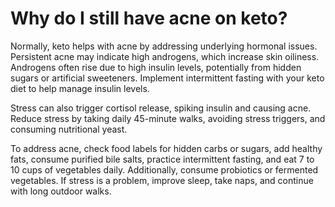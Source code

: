 # Why do I still have acne on keto?

Normally, keto helps with acne by addressing underlying hormonal issues. Persistent acne may indicate high androgens, which increase skin oiliness. Androgens often rise due to high insulin levels, potentially from hidden sugars or artificial sweeteners. Implement intermittent fasting with your keto diet to help manage insulin levels.

Stress can also trigger cortisol release, spiking insulin and causing acne. Reduce stress by taking daily 45-minute walks, avoiding stress triggers, and consuming nutritional yeast.

To address acne, check food labels for hidden carbs or sugars, add healthy fats, consume purified bile salts, practice intermittent fasting, and eat 7 to 10 cups of vegetables daily. Additionally, consume probiotics or fermented vegetables. If stress is a problem, improve sleep, take naps, and continue with long outdoor walks.